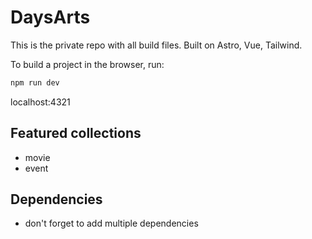 # DaysArts

This is the private repo with all build files. Built on Astro, Vue, Tailwind.


To build a project in the browser, run:
```sh
npm run dev
```
localhost:4321


## Featured collections
- movie
- event



## Dependencies
- don't forget to add multiple dependencies